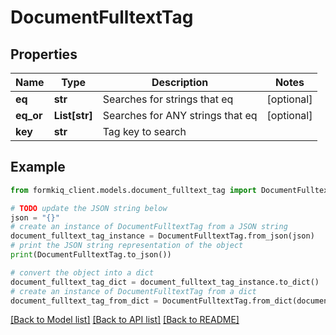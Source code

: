 # DocumentFulltextTag


## Properties

Name | Type | Description | Notes
------------ | ------------- | ------------- | -------------
**eq** | **str** | Searches for strings that eq | [optional] 
**eq_or** | **List[str]** | Searches for ANY strings that eq | [optional] 
**key** | **str** | Tag key to search | 

## Example

```python
from formkiq_client.models.document_fulltext_tag import DocumentFulltextTag

# TODO update the JSON string below
json = "{}"
# create an instance of DocumentFulltextTag from a JSON string
document_fulltext_tag_instance = DocumentFulltextTag.from_json(json)
# print the JSON string representation of the object
print(DocumentFulltextTag.to_json())

# convert the object into a dict
document_fulltext_tag_dict = document_fulltext_tag_instance.to_dict()
# create an instance of DocumentFulltextTag from a dict
document_fulltext_tag_from_dict = DocumentFulltextTag.from_dict(document_fulltext_tag_dict)
```
[[Back to Model list]](../README.md#documentation-for-models) [[Back to API list]](../README.md#documentation-for-api-endpoints) [[Back to README]](../README.md)


